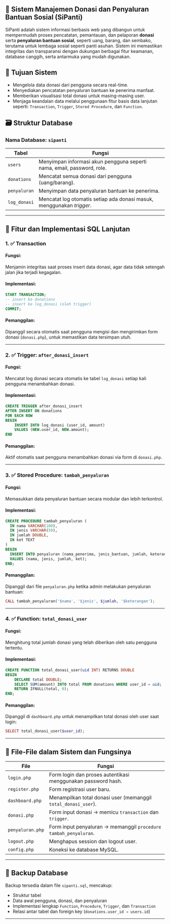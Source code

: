 ## 📌 Sistem Manajemen Donasi dan Penyaluran Bantuan Sosial (SiPanti)

SiPanti adalah sistem informasi berbasis web yang dibangun untuk mempermudah proses pencatatan, pemantauan, dan pelaporan **donasi** serta **penyaluran bantuan sosial**, seperti uang, barang, dan sembako, terutama untuk lembaga sosial seperti panti asuhan. Sistem ini memastikan integritas dan transparansi dengan dukungan berbagai fitur keamanan, database canggih, serta antarmuka yang mudah digunakan.



## 🎯 Tujuan Sistem

* Mengelola data donasi dari pengguna secara real-time.
* Menyediakan pencatatan penyaluran bantuan ke penerima manfaat.
* Memberikan visualisasi total donasi untuk masing-masing user.
* Menjaga keandalan data melalui penggunaan fitur basis data lanjutan seperti: `Transaction`, `Trigger`, `Stored Procedure`, dan `Function`.



## 🗃️ Struktur Database

### Nama Database: `sipanti`

| Tabel        | Fungsi                                                                 |
| ------------ | ---------------------------------------------------------------------- |
| `users`      | Menyimpan informasi akun pengguna seperti nama, email, password, role. |
| `donations`  | Mencatat semua donasi dari pengguna (uang/barang).                     |
| `penyaluran` | Menyimpan data penyaluran bantuan ke penerima.                         |
| `log_donasi` | Mencatat log otomatis setiap ada donasi masuk, menggunakan *trigger*.  |

---

## 🧩 Fitur dan Implementasi SQL Lanjutan

### 1. ✅ **Transaction**

#### Fungsi:

Menjamin integritas saat proses insert data donasi, agar data tidak setengah jalan jika terjadi kegagalan.

#### Implementasi:

```sql
START TRANSACTION;
-- insert ke donations
-- insert ke log_donasi (oleh trigger)
COMMIT;
```

#### Pemanggilan:

Dipanggil secara otomatis saat pengguna mengisi dan mengirimkan form donasi (`donasi.php`), untuk memastikan data tersimpan utuh.

---

### 2. ✅ **Trigger: `after_donasi_insert`**

#### Fungsi:

Mencatat log donasi secara otomatis ke tabel `log_donasi` setiap kali pengguna menambahkan donasi.

#### Implementasi:

```sql
CREATE TRIGGER after_donasi_insert
AFTER INSERT ON donations
FOR EACH ROW
BEGIN
    INSERT INTO log_donasi (user_id, amount)
    VALUES (NEW.user_id, NEW.amount);
END
```

#### Pemanggilan:

Aktif otomatis saat pengguna menambahkan donasi via form di `donasi.php`.

---

### 3. ✅ **Stored Procedure: `tambah_penyaluran`**

#### Fungsi:

Memasukkan data penyaluran bantuan secara modular dan lebih terkontrol.

#### Implementasi:

```sql
CREATE PROCEDURE tambah_penyaluran (
  IN nama VARCHAR(100),
  IN jenis VARCHAR(50),
  IN jumlah DOUBLE,
  IN ket TEXT
)
BEGIN
  INSERT INTO penyaluran (nama_penerima, jenis_bantuan, jumlah, keterangan)
  VALUES (nama, jenis, jumlah, ket);
END;
```

#### Pemanggilan:

Dipanggil dari file `penyaluran.php` ketika admin melakukan penyaluran bantuan:

```php
CALL tambah_penyaluran('$nama', '$jenis', $jumlah, '$keterangan');
```

---

### 4. ✅ **Function: `total_donasi_user`**

#### Fungsi:

Menghitung total jumlah donasi yang telah diberikan oleh satu pengguna tertentu.

#### Implementasi:

```sql
CREATE FUNCTION total_donasi_user(uid INT) RETURNS DOUBLE
BEGIN
    DECLARE total DOUBLE;
    SELECT SUM(amount) INTO total FROM donations WHERE user_id = uid;
    RETURN IFNULL(total, 0);
END;
```

#### Pemanggilan:

Dipanggil di `dashboard.php` untuk menampilkan total donasi oleh user saat login:

```php
SELECT total_donasi_user($user_id);
```

---

## 🧾 File-File dalam Sistem dan Fungsinya

| File             | Fungsi                                                           |
| ---------------- | ---------------------------------------------------------------- |
| `login.php`      | Form login dan proses autentikasi menggunakan password hash.     |
| `register.php`   | Form registrasi user baru.                                       |
| `dashboard.php`  | Menampilkan total donasi user (memanggil `total_donasi_user`).   |
| `donasi.php`     | Form input donasi → memicu `transaction` dan `trigger`.          |
| `penyaluran.php` | Form input penyaluran → memanggil `procedure tambah_penyaluran`. |
| `logout.php`     | Menghapus session dan logout user.                               |
| `config.php`     | Koneksi ke database MySQL.                                       |

---

## 💾 Backup Database

Backup tersedia dalam file `sipanti.sql`, mencakup:

* Struktur tabel
* Data awal pengguna, donasi, dan penyaluran
* Implementasi lengkap `Function`, `Procedure`, `Trigger`, dan `Transaction`
* Relasi antar tabel dan foreign key (`donations.user_id → users.id`)

---
